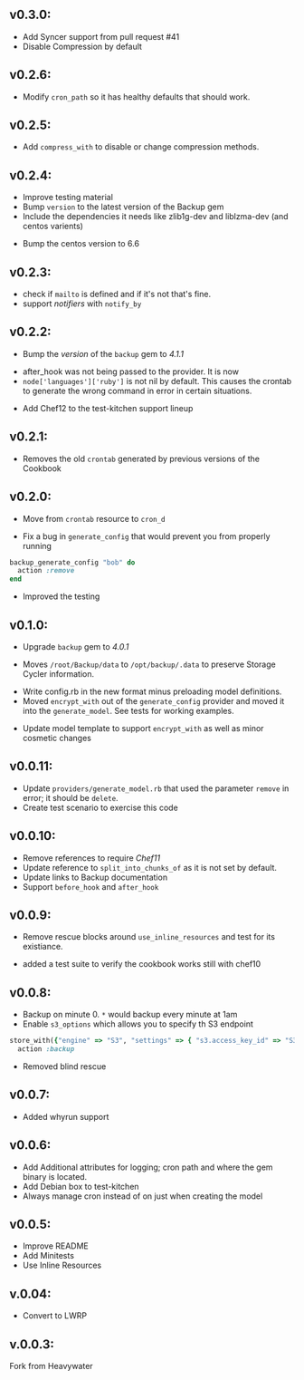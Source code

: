 ## v0.3.0:

- Add Syncer support from pull request #41
- Disable Compression by default


## v0.2.6:

- Modify `cron_path` so it has healthy defaults that should work.

## v0.2.5:

- Add `compress_with` to disable or change compression methods.

## v0.2.4:

+ Improve testing material
+ Bump `version` to the latest version of the Backup gem
+ Include the dependencies it needs like zlib1g-dev and liblzma-dev (and centos varients)
- Bump the centos version to 6.6


## v0.2.3:

+ check if `mailto` is defined and if it's not that's fine.
+ support *notifiers* with `notify_by`

## v0.2.2:

+ Bump the _version_ of the `backup` gem to *4.1.1*
- after_hook was not being passed to the provider.  It is now
- `node['languages']['ruby']` is not nil by default.  This causes the crontab to generate the wrong command in error in certain situations.
+ Add Chef12 to the test-kitchen support lineup


## v0.2.1:

- Removes the old `crontab` generated by previous versions of the Cookbook


## v0.2.0:
* Move from `crontab` resource to `cron_d`
+ Fix a bug in `generate_config` that would prevent you from properly running
```ruby
backup_generate_config "bob" do
  action :remove
end
```
+ Improved the testing

## v0.1.0:
* Upgrade `backup` gem to *4.0.1*
+ Moves `/root/Backup/data` to `/opt/backup/.data` to preserve Storage Cycler information.
* Write config.rb in the new format minus preloading model definitions.
* Moved `encrypt_with` out of the `generate_config` provider and moved it into the `generate_model`.  See tests for working examples.
+ Update model template to support `encrypt_with` as well as minor cosmetic changes


## v0.0.11:

* Update `providers/generate_model.rb` that used the parameter `remove` in error; it should be `delete`.
* Create test scenario to exercise this code

## v0.0.10:

* Remove references to require *Chef11*
* Update reference to `split_into_chunks_of` as it is not set by default.
* Update links to Backup documentation
* Support `before_hook` and `after_hook`


## v0.0.9:

* Remove rescue blocks around `use_inline_resources` and test for its existiance.
+ added a test suite to verify the cookbook works still with chef10


## v0.0.8:

* Backup on minute 0.  `*` would backup every minute at 1am
* Enable `s3_options` which allows you to specify th S3 endpoint

```ruby
store_with({"engine" => "S3", "settings" => { "s3.access_key_id" => "S3_ACCESS_KEY", "s3.secret_access_key" => "S3_SECRET_ACCESS_KEY", "s3.bucket" => "BUCKET", "s3.path" => "DIR", "s3.keep" => 5, "s3.fog_options" => {  :host => 's3.DUMMY.DOMAIN.COM', :scheme => 'http', :port => 80 } } } )
  action :backup
```

- Removed blind rescue

## v0.0.7:

* Added whyrun support


## v0.0.6:

* Add Additional attributes for logging; cron path and where the gem binary is located.
* Add Debian box to test-kitchen
* Always manage cron instead of on just when creating the model

## v0.0.5:

* Improve README
* Add Minitests
* Use Inline Resources

## v.0.04:

* Convert to LWRP

## v.0.0.3:

Fork from Heavywater

